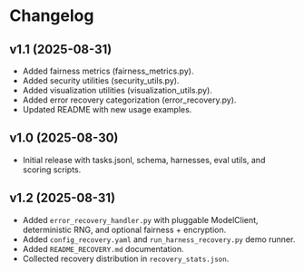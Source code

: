 
# Changelog

## v1.1 (2025-08-31)
- Added fairness metrics (fairness_metrics.py).
- Added security utilities (security_utils.py).
- Added visualization utilities (visualization_utils.py).
- Added error recovery categorization (error_recovery.py).
- Updated README with new usage examples.

## v1.0 (2025-08-30)
- Initial release with tasks.jsonl, schema, harnesses, eval utils, and scoring scripts.

## v1.2 (2025-08-31)
- Added `error_recovery_handler.py` with pluggable ModelClient, deterministic RNG, and optional fairness + encryption.
- Added `config_recovery.yaml` and `run_harness_recovery.py` demo runner.
- Added `README_RECOVERY.md` documentation.
- Collected recovery distribution in `recovery_stats.json`.
